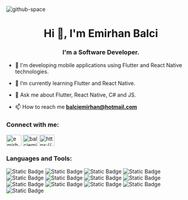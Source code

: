 ![github-space](https://github.com/balciemirhan/balciemirhan/assets/116453429/908a829d-1bbb-4146-b2bd-a68cb74be6af)

<h1 align="center">Hi 👋, I'm Emirhan Balci</h1>
<h3 align="center">I'm a Software Developer.</h3>






- 🔭 I'm developing mobile applications using Flutter and React Native technologies.
  
- 🌱 I’m currently learning Flutter and React Native.

- 💬 Ask me about Flutter, React Native, C# and JS. 

- 📫 How to reach me **balciemirhan@hotmail.com**

<h3 align="left">Connect with me:</h3>
<p align="left">
<a href="https://codepen.io/emirhan-balc" target="blank"><img align="center" src="https://raw.githubusercontent.com/rahuldkjain/github-profile-readme-generator/master/src/images/icons/Social/codepen.svg" alt="emirhan-balc" height="30" width="40" /></a>
<a href="https://www.hackerrank.com/balciemirhan" target="blank"><img align="center" src="https://raw.githubusercontent.com/rahuldkjain/github-profile-readme-generator/master/src/images/icons/Social/hackerrank.svg" alt="balciemirhan" height="30" width="40" /></a>
<a href="https://medium.com/@balciemirhan" target="blank"><img align="center" src="https://raw.githubusercontent.com/rahuldkjain/github-profile-readme-generator/master/src/images/icons/Social/medium.svg" alt="https://medium.com/@balciemirhan" height="30" width="40" /></a>
</p>

<h3 align="left">Languages and Tools:</h3>
<p>
  
<img alt="Static Badge" src="https://img.shields.io/badge/Flutter-02569B?style=for-the-badge&logo=flutter&labelColor=black">
<img alt="Static Badge" src="https://img.shields.io/badge/React Native-61DAFB?style=for-the-badge&logo=react&labelColor=black">
<img alt="Static Badge" src="https://img.shields.io/badge/Dart-0175C2?style=for-the-badge&logo=dart&labelColor=black">
<img alt="Static Badge" src="https://img.shields.io/badge/javascript-F7DF1E?style=for-the-badge&logo=javascript&labelColor=black">
<img alt="Static Badge" src="https://img.shields.io/badge/HTML5-%23E34F26?style=for-the-badge&logo=HTML5&labelColor=black">
<img alt="Static Badge" src="https://img.shields.io/badge/CSS3-%231572B6?style=for-the-badge&logo=CSS3&labelColor=black">
<img alt="Static Badge" src="https://img.shields.io/badge/Sass-%23CC6699?style=for-the-badge&logo=Sass&labelColor=black">
<img alt="Static Badge" src="https://img.shields.io/badge/BootStrap-%237952B3?style=for-the-badge&logo=BootStrap&labelColor=black">
<img alt="Static Badge" src="https://img.shields.io/badge/C%23-%23512BD4?style=for-the-badge&logo=C%23&labelColor=black">
<img alt="Static Badge" src="https://img.shields.io/badge/Git-%23F05032?style=for-the-badge&logo=Git&labelColor=black">
<img alt="Static Badge" src="https://img.shields.io/badge/Microsoft SQL Server-%23CC2927?style=for-the-badge&logo=Microsoft%20SQL%20Server&labelColor=black">
<img alt="Static Badge" src="https://img.shields.io/badge/%20PostgreSQL-%234169E1?style=for-the-badge&logo=postgresql&labelColor=black">
<img alt="Static Badge" src="https://img.shields.io/badge/FireBase-%23FFCA28?style=for-the-badge&logo=Firebase&labelColor=black">








</p>




